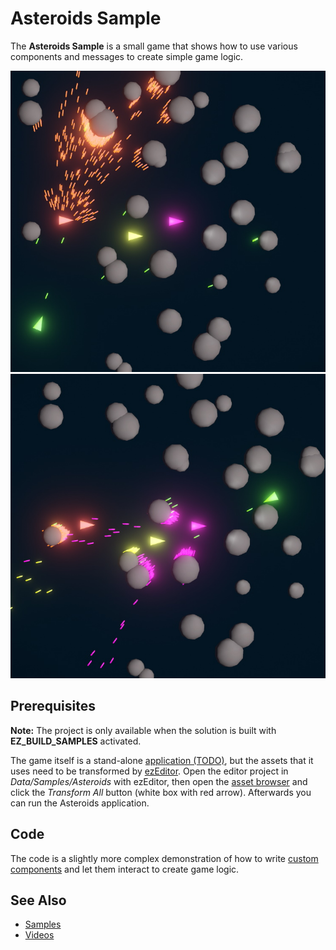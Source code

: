 # Asteroids Sample

The **Asteroids Sample** is a small game that shows how to use various components and messages to create simple game logic.

![Asteroids](media/asteroids1.jpg)
![Asteroids](media/asteroids2.jpg)

## Prerequisites

**Note:** The project is only available when the solution is built with **EZ_BUILD_SAMPLES** activated.

The game itself is a stand-alone [application (TODO)](../docs/runtime/application/application.md), but the assets that it uses need to be transformed by [ezEditor](../getting-started/editor-overview.md). Open the editor project in *Data/Samples/Asteroids* with ezEditor, then open the [asset browser](../docs/assets/asset-browser.md) and click the *Transform All* button (white box with red arrow). Afterwards you can run the Asteroids application.

## Code

The code is a slightly more complex demonstration of how to write [custom components](../docs/runtime/world/components.md) and let them interact to create game logic.

## See Also

* [Samples](samples-overview.md)
* [Videos](../getting-started/videos.md)
